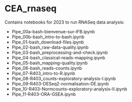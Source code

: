 # CEA_rnaseq

Contains notebooks for 2023 to run RNASeq data analysis:

- Pipe_00a-bash-bienvenue-sur-IFB.ipynb
- Pipe_00b-bash_intro-to-bash.ipynb
- Pipe_01-bash_download-files.ipynb
- Pipe_02-bash_raw-data-quality.ipynb
- Pipe_03-bash_preprocessing-and-check.ipynb
- Pipe_04-bash_classical-reads-mapping.ipynb
- Pipe_05-bash_mapping-quality.ipynb
- Pipe_06-bash_reads-counts.ipynb
- Pipe_07-R403_intro-to-R.ipynb
- Pipe_08-R403_counts-exploratory-analysis-I.ipynb
- Pipe_09-R403-DESeq2-normalisation-DE.ipynb
- Pipe_10-R403-Normcounts-exploratory-analysis-II.ipynb
- Pipe_11-R403-ORA-GSEA.ipynb


